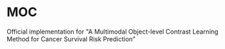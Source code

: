 # MOC
Official implementation for "A Multimodal Object-level Contrast Learning Method for Cancer Survival Risk Prediction"
